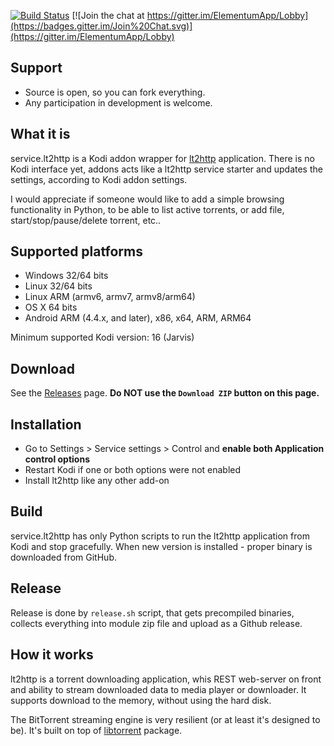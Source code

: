 
[![Build Status](https://travis-ci.org/ElementumOrg/service.lt2http.svg?branch=master)](https://travis-ci.org/ElementumOrg/service.lt2http)
[![Join the chat at https://gitter.im/ElementumApp/Lobby](https://badges.gitter.im/Join%20Chat.svg)](https://gitter.im/ElementumApp/Lobby)


Support
----------
- Source is open, so you can fork everything.
- Any participation in development is welcome.


What it is
----------
service.lt2http is a Kodi addon wrapper for [lt2http](https://github.com/ElementumOrg/lt2http/) application. 
There is no Kodi interface yet, addons acts like a lt2http service starter and updates the settings, according to Kodi addon settings.

I would appreciate if someone would like to add a simple browsing functionality in Python, to be able to list active torrents, or add file, start/stop/pause/delete torrent, etc..

Supported platforms
-------------------
- Windows 32/64 bits
- Linux 32/64 bits
- Linux ARM (armv6, armv7, armv8/arm64)
- OS X 64 bits
- Android ARM (4.4.x, and later), x86, x64, ARM, ARM64

Minimum supported Kodi version: 16 (Jarvis)

Download
--------
See the [Releases](http://elementum.surge.sh/) page. **Do NOT use the `Download ZIP` button on this page.**


Installation
------------
- Go to Settings > Service settings > Control and **enable both Application control options**
- Restart Kodi if one or both options were not enabled
- Install lt2http like any other add-on

Build
-----
service.lt2http has only Python scripts to run the lt2http application from Kodi and stop gracefully.
When new version is installed - proper binary is downloaded from GitHub.

Release
-------

Release is done by `release.sh` script, that gets precompiled binaries, collects everything into module zip file and upload as a Github release.

How it works
------------
lt2http is a torrent downloading application, whis REST web-server on front and ability to stream downloaded data to media player or downloader. It supports download to the memory, without using the hard disk.

The BitTorrent streaming engine is very resilient (or at least it's designed to be). It's built on top of [libtorrent](https://github.com/arvidn/libtorrent) package.

